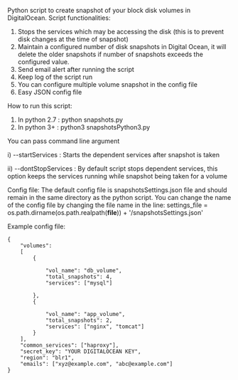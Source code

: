 Python script to create snapshot of your block disk volumes in DigitalOcean.
Script functionalities:
1) Stops the services which may be accessing the disk (this is to prevent disk changes at the time of snapshot)
2) Maintain a configured number of disk snapshots in Digital Ocean, it will delete the older snapshots if number of snapshots exceeds the configured value. 
3) Send email alert after running the script
4) Keep log of the script run
5) You can configure multiple volume snapshot in the config file
6) Easy JSON config file


How to run this script:
1) In python 2.7 : python snapshots.py 
2) In python 3+ : python3 snapshotsPython3.py

You can pass command line argument 

i) --startServices : Starts the dependent services after snapshot is taken

ii) --dontStopServices : By default script stops dependent services, this option keeps the services running while snapshot being taken for a volume

Config file:
The default config file is snapshotsSettings.json file and should remain in the same directory as the python script. You can change the name of the config file by changing the file name in the line:
settings_file = os.path.dirname(os.path.realpath(__file__)) + '/snapshotsSettings.json'

Example config file:

	
	{
		"volumes":
		[
			{
	
				"vol_name": "db_volume",			
				"total_snapshots": 4,			
				"services": ["mysql"]
			
			}, 
			{
		
				"vol_name": "app_volume",
				"total_snapshots": 2,
				"services": ["nginx", "tomcat"]
			}
		],
		"common_services": ["haproxy"],
		"secret_key": "YOUR DIGITALOCEAN KEY",
		"region": "blr1",
		"emails": ["xyz@example.com", "abc@example.com"]
	}



